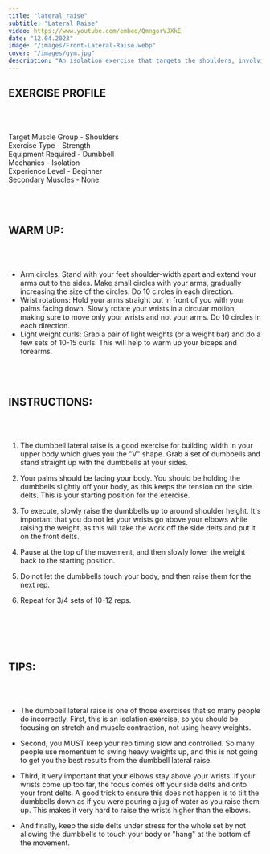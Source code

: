 ```yaml
---
title: "lateral_raise"
subtitle: "Lateral Raise"
video: https://www.youtube.com/embed/QmngorVJXkE
date: "12.04.2023"
image: "/images/Front-Lateral-Raise.webp"
cover: "/images/gym.jpg"
description: "An isolation exercise that targets the shoulders, involving lifting weights to the sides while keeping arms straight."
---
```


## EXERCISE PROFILE

&nbsp;  
&nbsp;

Target Muscle Group -
Shoulders  
Exercise Type - Strength  
Equipment Required - Dumbbell  
Mechanics - Isolation  
Experience Level - Beginner  
Secondary Muscles -
None
&nbsp;  
&nbsp;  
&nbsp;  
&nbsp;

## WARM UP:

&nbsp;  
&nbsp;

- Arm circles: Stand with your feet shoulder-width apart and extend your arms out to the sides. Make small circles with your arms, gradually increasing the size of the circles. Do 10 circles in each direction.
- Wrist rotations: Hold your arms straight out in front of you with your palms facing down. Slowly rotate your wrists in a circular motion, making sure to move only your wrists and not your arms. Do 10 circles in each direction.
- Light weight curls: Grab a pair of light weights (or a weight bar) and do a few sets of 10-15 curls. This will help to warm up your biceps and forearms.
  &nbsp;  
  &nbsp;  
  &nbsp;  
  &nbsp;

## INSTRUCTIONS:

&nbsp;  
&nbsp;

1. The dumbbell lateral raise is a good exercise for building width in your upper body which gives you the "V" shape. Grab a set of dumbbells and stand straight up with the dumbbells at your sides.
2. Your palms should be facing your body. You should be holding the dumbbells slightly off your body, as this keeps the tension on the side delts. This is your starting position for the exercise.
3. To execute, slowly raise the dumbbells up to around shoulder height. It's important that you do not let your wrists go above your elbows while raising the weight, as this will take the work off the side delts and put it on the front delts.
4. Pause at the top of the movement, and then slowly lower the weight back to the starting position.
5. Do not let the dumbbells touch your body, and then raise them for the next rep.
6. Repeat for 3/4 sets of 10-12 reps.

   &nbsp;  
   &nbsp;  
   &nbsp;  
   &nbsp;

## TIPS:

&nbsp;  
&nbsp;

- The dumbbell lateral raise is one of those exercises that so many people do incorrectly. First, this is an isolation exercise, so you should be focusing on stretch and muscle contraction, not using heavy weights.
- Second, you MUST keep your rep timing slow and controlled. So many people use momentum to swing heavy weights up, and this is not going to get you the best results from the dumbbell lateral raise.
- Third, it very important that your elbows stay above your wrists. If your wrists come up too far, the focus comes off your side delts and onto your front delts. A good trick to ensure this does not happen is to tilt the dumbbells down as if you were pouring a jug of water as you raise them up. This makes it very hard to raise the wrists higher than the elbows.
- And finally, keep the side delts under stress for the whole set by not allowing the dumbbells to touch your body or "hang" at the bottom of the movement.

  &nbsp;  
  &nbsp;  
  &nbsp;  
  &nbsp;

